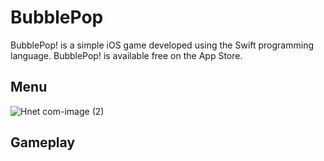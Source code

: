 # BubblePop
BubblePop! is a simple iOS game developed using the Swift programming language. BubblePop! is available free on the App Store.

##  Menu

![Hnet com-image (2)](https://user-images.githubusercontent.com/62505788/165939589-8f6f56ba-55da-4d88-ac19-78b766636cfd.png)

## Gameplay


